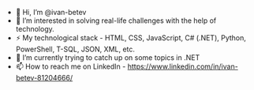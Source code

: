 - 👋 Hi, I’m @ivan-betev
- 👀 I’m interested in solving real-life challenges with the help of technology.
- ⚡ My technological stack - HTML, CSS, JavaScript, C# (.NET), Python, PowerShell, T-SQL, JSON, XML, etc.
- 🌱 I’m currently trying to catch up on some topics in .NET
- 📫 How to reach me on LinkedIn - https://www.linkedin.com/in/ivan-betev-81204666/

<!---
TO BE CONTINUED...
--->
